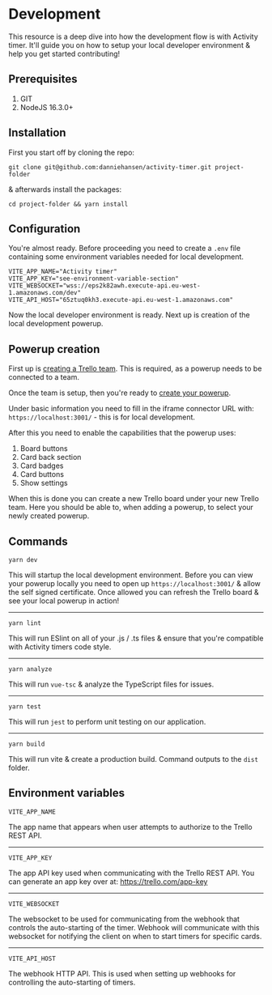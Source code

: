 # Development
This resource is a deep dive into how the development flow is with Activity timer. It'll guide you on how to setup your local developer environment & help you get started contributing!

## Prerequisites
1. GIT
2. NodeJS 16.3.0+

## Installation

First you start off by cloning the repo:

```
git clone git@github.com:danniehansen/activity-timer.git project-folder
```

& afterwards install the packages:

```
cd project-folder && yarn install
```

## Configuration

You're almost ready. Before proceeding you need to create a `.env` file containing some environment variables needed for local development.

```
VITE_APP_NAME="Activity timer"
VITE_APP_KEY="see-environment-variable-section"
VITE_WEBSOCKET="wss://eps2k82awh.execute-api.eu-west-1.amazonaws.com/dev"
VITE_API_HOST="65ztuq0kh3.execute-api.eu-west-1.amazonaws.com"
```

Now the local developer environment is ready. Next up is creation of the local development powerup.

## Powerup creation

First up is [creating a Trello team](https://help.trello.com/article/705-creating-a-new-team). This is required, as a powerup needs to be connected to a team.

Once the team is setup, then you're ready to [create your powerup](https://trello.com/power-ups/admin).

Under basic information you need to fill in the iframe connector URL with: `https://localhost:3001/` - this is for local development.

After this you need to enable the capabilities that the powerup uses:

1. Board buttons
2. Card back section
3. Card badges
4. Card buttons
5. Show settings

When this is done you can create a new Trello board under your new Trello team. Here you should be able to, when adding a powerup, to select your newly created powerup.

## Commands

```
yarn dev
```
This will startup the local development environment. Before you can view your powerup locally you need to open up `https://localhost:3001/` & allow the self signed certificate. Once allowed you can refresh the Trello board & see your local powerup in action!
<hr />

```
yarn lint
```
This will run ESlint on all of your .js / .ts files & ensure that you're compatible with Activity timers code style.
<hr />

```
yarn analyze
```
This will run `vue-tsc` & analyze the TypeScript files for issues.
<hr />

```
yarn test
```
This will run `jest` to perform unit testing on our application.
<hr />

```
yarn build
```
This will run vite & create a production build. Command outputs to the `dist` folder.

## Environment variables

```
VITE_APP_NAME
```
The app name that appears when user attempts to authorize to the Trello REST API.
<hr />

```
VITE_APP_KEY
```
The app API key used when communicating with the Trello REST API. You can generate an app key over at: https://trello.com/app-key
<hr />

```
VITE_WEBSOCKET
```
The websocket to be used for communicating from the webhook that controls the auto-starting of the timer. Webhook will communicate with this websocket for notifying the client on when to start timers for specific cards.
<hr />

```
VITE_API_HOST
```
The webhook HTTP API. This is used when setting up webhooks for controlling the auto-starting of timers.

